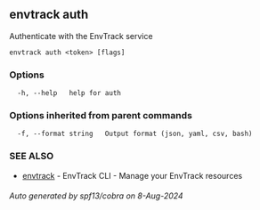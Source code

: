 ## envtrack auth

Authenticate with the EnvTrack service

```
envtrack auth <token> [flags]
```

### Options

```
  -h, --help   help for auth
```

### Options inherited from parent commands

```
  -f, --format string   Output format (json, yaml, csv, bash)
```

### SEE ALSO

* [envtrack](envtrack.md)	 - EnvTrack CLI - Manage your EnvTrack resources

###### Auto generated by spf13/cobra on 8-Aug-2024
